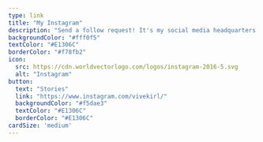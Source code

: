 ```yaml
---
type: link
title: "My Instagram"
description: "Send a follow request! It's my social media headquarters :))"
backgroundColor: "#fff0f5"
textColor: "#E1306C"
borderColor: "#f78fb2"
icon:
  src: https://cdn.worldvectorlogo.com/logos/instagram-2016-5.svg
  alt: "Instagram"
button: 
  text: "Stories"
  link: "https://www.instagram.com/vivekirl/"
  backgroundColor: "#f5dae3"
  textColor: "#E1306C"
  borderColor: "#E1306C"
cardSize: 'medium'
---
```

